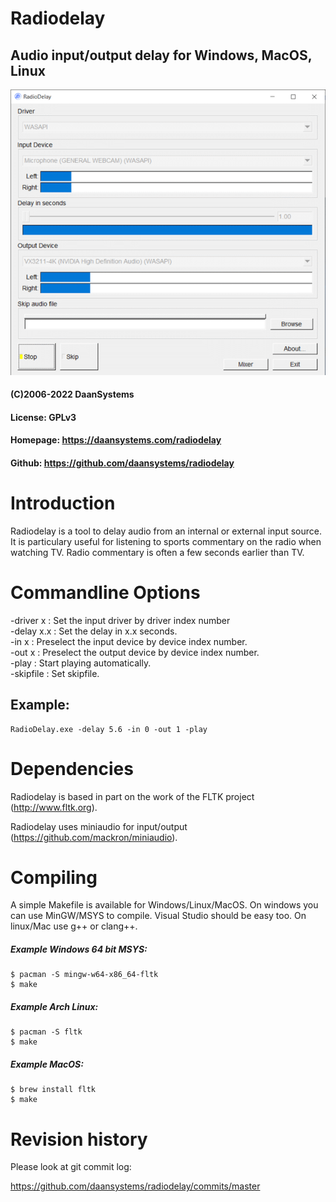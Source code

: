 # Radiodelay
## Audio input/output delay for Windows, MacOS, Linux

![Screenshot](radiodelay.gif)

#### (C)2006-2022 DaanSystems
#### License: GPLv3
#### Homepage: https://daansystems.com/radiodelay
#### Github: https://github.com/daansystems/radiodelay

# Introduction
Radiodelay is a tool to delay audio from an internal or external
input source. It is particulary useful for listening to sports commentary
on the radio when watching TV. Radio commentary is often a few
seconds earlier than TV.

# Commandline Options
-driver x : Set the input driver by driver index number<br/>
-delay x.x : Set the delay in x.x seconds.<br/>
-in x : Preselect the input device by device index number.<br/>
-out x : Preselect the output device by device index number.<br/>
-play : Start playing automatically.<br/>
-skipfile : Set skipfile.<br/>

## Example:
```
RadioDelay.exe -delay 5.6 -in 0 -out 1 -play
```

# Dependencies
Radiodelay is based in part on the work of the
FLTK project (http://www.fltk.org).

Radiodelay uses miniaudio for input/output (https://github.com/mackron/miniaudio).

# Compiling

A simple Makefile is available for Windows/Linux/MacOS. On windows you can use MinGW/MSYS to compile. Visual Studio should be easy too.
On linux/Mac use g++ or clang++.

##### Example Windows 64 bit MSYS:
```
$ pacman -S mingw-w64-x86_64-fltk
$ make
```
##### Example Arch Linux:
```
$ pacman -S fltk
$ make
```
##### Example MacOS:
```
$ brew install fltk
$ make
```
# Revision history

Please look at git commit log:

https://github.com/daansystems/radiodelay/commits/master
